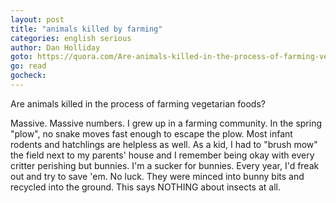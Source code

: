 ```yaml
---
layout: post
title: "animals killed by farming"
categories: english serious
author: Dan Holliday
goto: https://quora.com/Are-animals-killed-in-the-process-of-farming-vegetarian-foods?ref=speak.junglestar.org
go: read
gocheck:  
---
```

Are animals killed in the process of farming vegetarian foods?

Massive. Massive numbers. I grew up in a farming community. In the spring "plow", no snake moves fast enough to escape the plow.  Most infant rodents and hatchlings are helpless as well. As a kid, I had to "brush mow" the field next to my parents' house and I remember being okay with every critter perishing but bunnies. I'm a sucker for bunnies. Every year, I'd freak out and try to save 'em. No luck. They were minced into bunny bits and recycled into the ground. This says NOTHING about insects at all.
